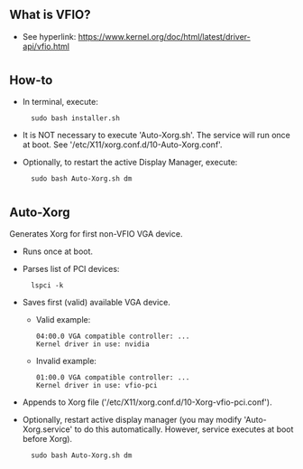 ## What is VFIO?
* See hyperlink:  https://www.kernel.org/doc/html/latest/driver-api/vfio.html

#
## How-to
* In terminal, execute:
 
        sudo bash installer.sh
* It is NOT necessary to execute 'Auto-Xorg.sh'. The service will run once at boot. See '/etc/X11/xorg.conf.d/10-Auto-Xorg.conf'.
* Optionally, to restart the active Display Manager, execute:

        sudo bash Auto-Xorg.sh dm
  

#
## Auto-Xorg
Generates Xorg for first non-VFIO VGA device.
* Runs once at boot.
* Parses list of PCI devices:

        lspci -k
* Saves first (valid) available VGA device.
  * Valid example:

        04:00.0 VGA compatible controller: ...
        Kernel driver in use: nvidia
  * Invalid example:

        01:00.0 VGA compatible controller: ...
        Kernel driver in use: vfio-pci
* Appends to Xorg file ('/etc/X11/xorg.conf.d/10-Xorg-vfio-pci.conf').
* Optionally, restart active display manager (you may modify 'Auto-Xorg.service' to do this automatically. However, service executes at boot before Xorg).

        sudo bash Auto-Xorg.sh dm
